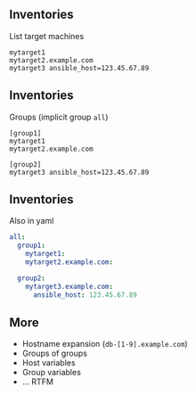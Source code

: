 ## Inventories

List target machines

```
mytarget1
mytarget2.example.com
mytarget3 ansible_host=123.45.67.89
```



## Inventories

Groups (implicit group `all`)

```
[group1]
mytarget1
mytarget2.example.com

[group2]
mytarget3 ansible_host=123.45.67.89
```



## Inventories

Also in yaml

```yaml
all:
  group1:
    mytarget1:
    mytarget2.example.com:

  group2:
    mytarget3.example.com:
      ansible_host: 123.45.67.89
```



## More

* Hostname expansion (`db-[1-9].example.com`)
* Groups of groups
* Host variables
* Group variables
* ... RTFM
